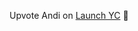 Upvote Andi on [Launch YC](https://www.ycombinator.com/launches/JC8-andi-making-search-fun-factual-and-interesting) 🤗
